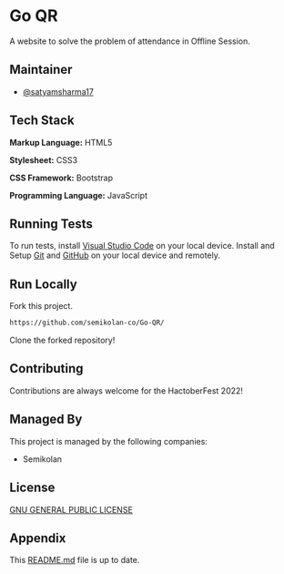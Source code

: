 
# Go QR

A website to solve the problem of attendance in Offline Session.

## Maintainer

- [@satyamsharma17](https://www.github.com/satyamsharma17)

## Tech Stack

**Markup Language:** HTML5

**Stylesheet:** CSS3

**CSS Framework:** Bootstrap

**Programming Language:** JavaScript

## Running Tests

To run tests, install [Visual Studio Code](https://code.visualstudio.com/Download) on your local device.
Install and Setup [Git](https://git-scm.com/download/win) and [GitHub](https://github.com/) on your local device and remotely.

## Run Locally

Fork this project.

```bash
https://github.com/semikolan-co/Go-QR/
```

Clone the forked repository!

## Contributing

Contributions are always welcome for the HactoberFest 2022!
  
## Managed By

This project is managed by the following companies:

- Semikolan
  
## License

[GNU GENERAL PUBLIC LICENSE](https://github.com/semikolan-co/Go-QR/blob/master/LICENSE)
  
## Appendix

This [README.md](https://github.com/semikolan-co/Go-QR/blob/master/README.md) file is up to date.
